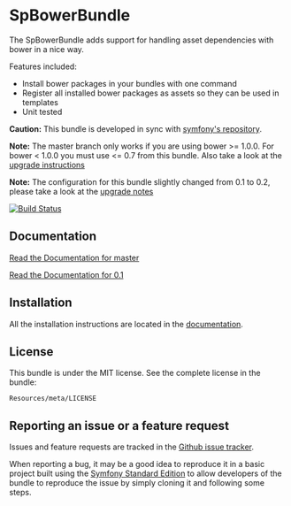 SpBowerBundle
=============

The SpBowerBundle adds support for handling asset dependencies with bower in a nice way.

Features included:

- Install bower packages in your bundles with one command
- Register all installed bower packages as assets so they can be used in templates
- Unit tested

**Caution:** This bundle is developed in sync with [symfony's repository](https://github.com/symfony/symfony).

**Note:** The master branch only works if you are using bower >= 1.0.0. For bower < 1.0.0 you must use <= 0.7 from this bundle. Also take a look at the [upgrade instructions](Upgrade.md)

**Note:** The configuration for this bundle slightly changed from 0.1 to 0.2, please take a look at the [upgrade notes](https://github.com/Spea/SpBowerBundle/blob/master/Upgrade.md)

[![Build Status](https://secure.travis-ci.org/Spea/SpBowerBundle.png?branch=master)](https://travis-ci.org/Spea/SpBowerBundle)

Documentation
-------------

[Read the Documentation for master](https://github.com/Spea/SpBowerBundle/blob/master/Resources/doc/index.md)

[Read the Documentation for 0.1](https://github.com/Spea/SpBowerBundle/blob/v0.1/Resources/doc/index.md)

Installation
------------

All the installation instructions are located in the [documentation](https://github.com/Spea/SpBowerBundle/blob/master/Resources/doc/index.md).

License
-------

This bundle is under the MIT license. See the complete license in the bundle:

    Resources/meta/LICENSE

Reporting an issue or a feature request
---------------------------------------

Issues and feature requests are tracked in the [Github issue tracker](https://github.com/Spea/SpBowerBundle/issues).

When reporting a bug, it may be a good idea to reproduce it in a basic project
built using the [Symfony Standard Edition](https://github.com/symfony/symfony-standard)
to allow developers of the bundle to reproduce the issue by simply cloning it
and following some steps.
